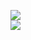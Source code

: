 [![](https://img.shields.io/badge/Made%20With-Github%20Spray-lightgrey.svg?style=for-the-badge&logo=github)](https://github.com/Annihil/github-spray#22838)  
[![](https://i.imgur.com/2DrTn0Z.gif)](https://github.com/Annihil/github-spray)